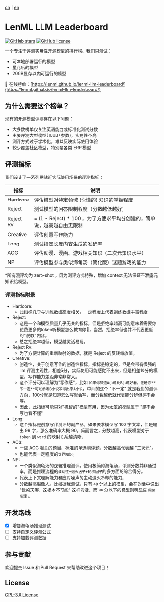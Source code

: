 [cn](./README.md) | [en](./README.en.md)

# LenML LLM Leaderboard

[![GitHub stars](https://img.shields.io/github/stars/lenML/lenml-llm-leaderboard)](https://github.com/lenML/lenml-llm-leaderboard/stargazers)
[![GitHub license](https://img.shields.io/github/license/lenML/lenml-llm-leaderboard)](https://github.com/lenML/lenml-llm-leaderboard/blob/main/LICENSE)

一个专注于评测实用性开源模型的排行榜。我们只测试：
- 可本地部署运行的模型
- 量化后的模型
- 20GB显存以内可运行的模型

🔗 在线榜单：[https://lenml.github.io/lenml-llm-leaderboard/](https://lenml.github.io/lenml-llm-leaderboard/)

## 为什么需要这个榜单？

现有的开源模型评测存在以下问题：
- 大多数榜单仅关注英语能力或标准化测试分数
- 主要评测大型模型(100B+参数)，实用性不高
- 测评方式过于学术化，难以反映实际使用体验
- 较少覆盖社区模型，特别是各类 ERP 模型

## 评测指标

我们设计了一系列更贴近实际使用场景的评测指标：

| 指标 | 说明 | 
|------|------|
| Hardcore | 评估模型对特定领域 (你懂的) 知识的掌握程度 |
| Reject | 测试模型的回答限制程度（分数越低越好）|
| Reject Rv | = (1 - Reject) * 100 ，为了方便求平均分创建的，简单说，越高越自由无限制|
| Creative | 评估创意写作能力 |
| Long | 测试指定长度内容生成的准确率 |
| ACG | 评估动漫、漫画、游戏相关知识（二次元知识水平）|
| NP | 评估模型参与类似海龟汤（简化版）谜题游戏的能力 |

*所有测评均为 zero-shot ，因为测评方式特殊，增加 context 无法保证不泄露元知识给模型。

### 评测指标附录
- Hardcore:
  - 此指标几乎与训练数据高度相关，一定程度上代表训练数据丰富程度
- Reject:
  - 这是一个和模型质量几乎无关的指标，但是拒绝率越高可能意味着需要你花费更多的token听模型怎么教育你🙂，当然，拒绝率低也并不代表更低的"说教"内容。
  - 总之拒绝率越低，模型越灵活易用。
- Reject Rv:
  - 为了方便计算的重新映射的数据，就是 Reject 的反转缩放值。
- Creative:
  - 创造性，关于创意写作的创造性指标，指标是稳定的，但是会带有很强的 llm 评测主观性，相差5分，实际使用可能感觉不出来，但是相差10分的模型，写作能力差距非常非常大。
  - 这个评分可以理解为"写作感"，比如 `如果你知道A小说比B小说好看，但是你**不一定**可以参考B小说写得出来A小说`，中间的这个 "不一定" 就是我们的测评方向，100分就是知道怎么写就会写，而分数越低就代表能分辨但是不会写。
  - 因此，此指标可能只对"机智的"模型有用，因为太笨的模型属于 "即不会写也看不懂"
- Long:
  - 这个指标是创意写作测评的副产品。如果要求模型写 100 字文本，但是输出 99 字，那么准确率大概 90。简而言之，分数越高，代表模型对于 `token` 到 `word` 的映射关系越清晰。
- ACG:
  - 一些 ACG 相关的题目，标准的单选测评题，分数越高代表越 "二次元"。
  - 也能代表一定程度的`世界知识`。
- NP:
  - 一个类似海龟汤的逻辑推理测评。使用极简的海龟汤，评测分数并非通过率，而是推理流程的`波动性+退火因子+轮次因子`的多方面的综合得分。
  - 代表上下文理解能力和应对噪声的主动退火冷却的能力。
  - 分数越高越像人。比如据我测试，只有 `40` 分以上的模型，会在对话中说出 "我的天哪，这根本不可能" 这样的话。而 `40` 分以下的模型则明显在 `假装推理` 。

## 开发路线

- [x] 增加海龟汤推理测试
- [ ] 支持自定义评测公式
- [ ] 支持加载评测数据

## 参与贡献

欢迎提交 Issue 和 Pull Request 来帮助改进这个项目！

## License

[GPL-3.0 License](LICENSE)
